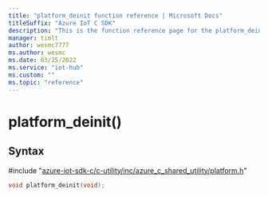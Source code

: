 ```yaml
---                             
title: "platform_deinit function reference | Microsoft Docs" 
titleSuffix: "Azure IoT C SDK"            
description: "This is the function reference page for the platform_deinit() function in the Azure IoT C SDK. This SDK is used with Azure IoT Hub and Azure IoT Hub Device Provisioning Service"            
manager: timlt                 
author: wesmc7777              
ms.author: wesmc               
ms.date: 03/25/2022                    
ms.service: "iot-hub"             
ms.custom: ""                
ms.topic: "reference"        
---                            
```


# platform_deinit()

## Syntax

\#include "[azure-iot-sdk-c/c-utility/inc/azure_c_shared_utility/platform.h](../platform-h.md)"  
```C
void platform_deinit(void);
```

